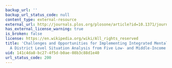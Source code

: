 ```yaml
---
backup_url: ''
backup_url_status_code: null
content_type: external-resource
external_url: http://journals.plos.org/plosone/article?id=10.1371/journal.pone.0088437
has_external_license_warning: true
is_broken: false
license: https://en.wikipedia.org/wiki/All_rights_reserved
title: 'Challenges and Opportunities for Implementing Integrated Mental Health Care:
  A District Level Situation Analysis from Five Low- and Middle-Income Countries'
uid: 141c4da8-bc27-4f5d-b0ae-08b3c88d1e40
url_status_code: 200
---
```

